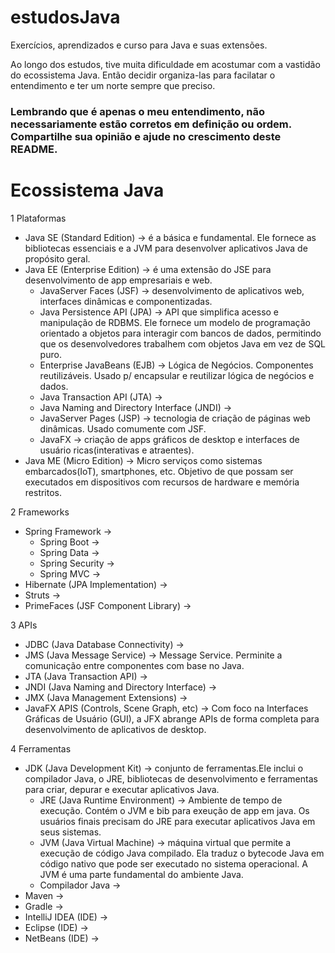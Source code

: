 # estudosJava

Exercícios, aprendizados e curso para Java e suas extensões.

Ao longo dos estudos, tive muita dificuldade em acostumar com a vastidão do ecossistema Java.
Então decidir organiza-las para facilatar o entendimento e ter um norte sempre que preciso.
### Lembrando que é apenas o meu entendimento, não necessariamente estão corretos em definição ou ordem. Compartilhe sua opinião e ajude no crescimento deste README.

#  Ecossistema Java

1 Plataformas
  - Java SE (Standard Edition) -> é a básica e fundamental. Ele fornece as bibliotecas essenciais e a JVM para desenvolver aplicativos Java de propósito geral.
  - Java EE (Enterprise Edition) -> é uma extensão do JSE para desenvolvimento de app empresariais e web.
    - JavaServer Faces (JSF) -> desenvolvimento de aplicativos web, interfaces dinâmicas e componentizadas.
    - Java Persistence API (JPA) ->  API que simplifica acesso e manipulação de RDBMS. Ele fornece um modelo de programação orientado a objetos para interagir com bancos de dados, permitindo que os desenvolvedores trabalhem com objetos Java em vez de SQL puro.
    - Enterprise JavaBeans (EJB) ->  Lógica de Negócios. Componentes reutilizáveis. Usado p/ encapsular e reutilizar lógica de negócios e dados.
    - Java Transaction API (JTA) ->
    - Java Naming and Directory Interface (JNDI) ->
    - JavaServer Pages (JSP) ->  tecnologia de criação de páginas web dinâmicas.  Usado comumente com JSF.
    - JavaFX -> criação de apps gráficos de desktop e interfaces de usuário ricas(interativas e atraentes).
  - Java ME (Micro Edition) -> Micro serviços como sistemas embarcados(IoT), smartphones, etc. Objetivo de que possam ser executados em dispositivos com recursos de hardware e memória restritos.

2 Frameworks
  - Spring Framework ->
    - Spring Boot ->
    - Spring Data ->
    - Spring Security ->
    - Spring MVC ->
  - Hibernate (JPA Implementation) ->
  - Struts ->
  - PrimeFaces (JSF Component Library) ->

3 APIs
  - JDBC (Java Database Connectivity) ->
  - JMS (Java Message Service) -> Message Service. Perminite a comunicação entre componentes com base no Java.
  - JTA (Java Transaction API) ->
  - JNDI (Java Naming and Directory Interface) ->
  - JMX (Java Management Extensions) ->
  - JavaFX APIS (Controls, Scene Graph, etc) -> Com foco na Interfaces Gráficas de Usuário (GUI), a JFX abrange APIs de forma completa para desenvolvimento de aplicativos de desktop.

4 Ferramentas
  - JDK (Java Development Kit) -> conjunto de ferramentas.Ele inclui o compilador Java, o JRE, bibliotecas de desenvolvimento e ferramentas para criar, depurar e executar aplicativos Java.
    - JRE (Java Runtime Environment) ->  Ambiente de tempo de execução. Contém o JVM e bib para exeução de app em java. Os usuários finais precisam do JRE para executar aplicativos Java em seus sistemas.
    - JVM (Java Virtual Machine) -> máquina virtual que permite a execução de código Java compilado. Ela traduz o bytecode Java em código nativo que pode ser executado no sistema operacional. A JVM é uma parte fundamental do ambiente Java.
    - Compilador Java ->
  - Maven ->
  - Gradle ->
  - IntelliJ IDEA (IDE) ->
  - Eclipse (IDE) ->
  - NetBeans (IDE) ->

